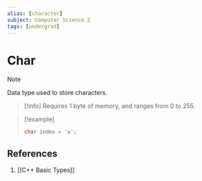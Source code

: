 ```yaml
---
alias: [character]
subject: Computer Science 2
tags: [undergrad]
---
```

# Char


> [!note]
> Data type used to store characters.

> [!info]
> Requires 1 byte of memory, and ranges from 0 to 255.

> [!example]
> ```cpp
> char index = 'a';

## References
1. [[C++ Basic Types]]